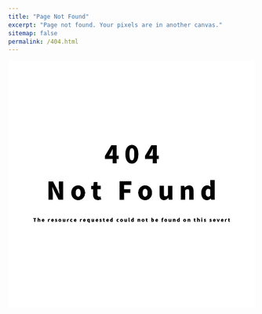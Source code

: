 ```yaml
---
title: "Page Not Found"
excerpt: "Page not found. Your pixels are in another canvas."
sitemap: false
permalink: /404.html
---
```


![](/images/404_not.png)
